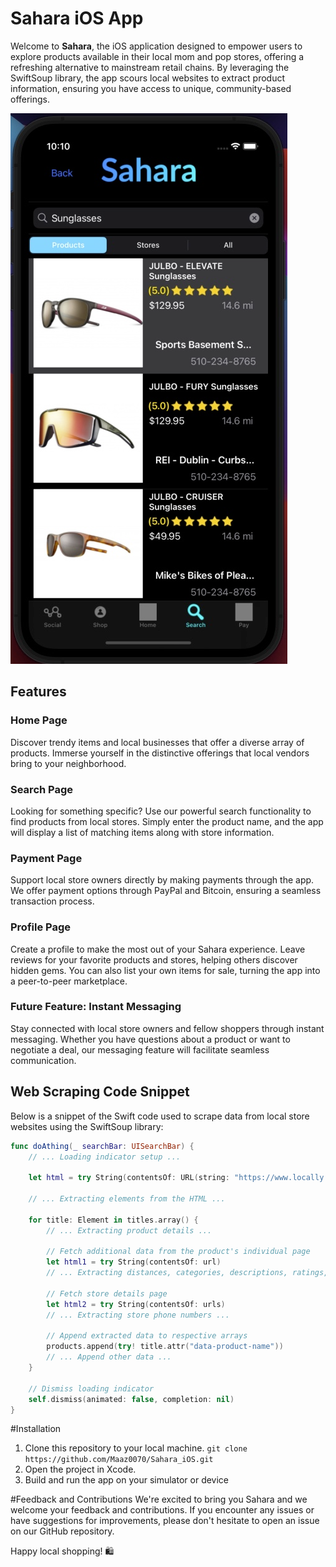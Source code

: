 # Sahara iOS App

Welcome to **Sahara**, the iOS application designed to empower users to explore products available in their local mom and pop stores, offering a refreshing alternative to mainstream retail chains. By leveraging the SwiftSoup library, the app scours local websites to extract product information, ensuring you have access to unique, community-based offerings.

![Search Screen](sahara.png)


## Features

### Home Page
Discover trendy items and local businesses that offer a diverse array of products. Immerse yourself in the distinctive offerings that local vendors bring to your neighborhood.

### Search Page
Looking for something specific? Use our powerful search functionality to find products from local stores. Simply enter the product name, and the app will display a list of matching items along with store information.

### Payment Page
Support local store owners directly by making payments through the app. We offer payment options through PayPal and Bitcoin, ensuring a seamless transaction process.

### Profile Page
Create a profile to make the most out of your Sahara experience. Leave reviews for your favorite products and stores, helping others discover hidden gems. You can also list your own items for sale, turning the app into a peer-to-peer marketplace.

### Future Feature: Instant Messaging
Stay connected with local store owners and fellow shoppers through instant messaging. Whether you have questions about a product or want to negotiate a deal, our messaging feature will facilitate seamless communication.

## Web Scraping Code Snippet

Below is a snippet of the Swift code used to scrape data from local store websites using the SwiftSoup library:

```swift
func doAthing(_ searchBar: UISearchBar) {
    // ... Loading indicator setup ...

    let html = try String(contentsOf: URL(string: "https://www.locally.com/search/all/activities/depts?q=" + searchBar.text!)!)

    // ... Extracting elements from the HTML ...

    for title: Element in titles.array() {
        // ... Extracting product details ...

        // Fetch additional data from the product's individual page
        let html1 = try String(contentsOf: url)
        // ... Extracting distances, categories, descriptions, ratings, and more ...

        // Fetch store details page
        let html2 = try String(contentsOf: urls)
        // ... Extracting store phone numbers ...

        // Append extracted data to respective arrays
        products.append(try! title.attr("data-product-name"))
        // ... Append other data ...
    }

    // Dismiss loading indicator
    self.dismiss(animated: false, completion: nil)
}
```

#Installation
1. Clone this repository to your local machine.
   `git clone https://github.com/Maaz0070/Sahara_iOS.git`
2. Open the project in Xcode.
3. Build and run the app on your simulator or device

#Feedback and Contributions
We're excited to bring you Sahara and we welcome your feedback and contributions. If you encounter any issues or have suggestions for improvements, please don't hesitate to open an issue on our GitHub repository.

Happy local shopping! 🛍️
